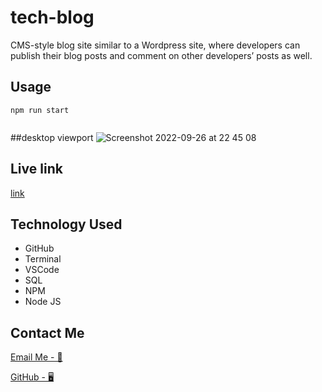 # tech-blog

CMS-style blog site similar to a Wordpress site, where developers can publish their blog posts and comment on other developers’ posts as well.

## Usage

```
npm run start


```

##desktop viewport
![Screenshot 2022-09-26 at 22 45 08](https://user-images.githubusercontent.com/100147237/192386565-df139dde-62eb-4a39-ae10-ac097804cba7.png)



## Live link

[link](https://radiant-brook-04846.herokuapp.com/)

## Technology Used

- GitHub
- Terminal
- VSCode
- SQL
- NPM
- Node JS

## Contact Me

[Email Me - 📧](abdilatifwarsame@gmail.com)

[GitHub - 🖥️](https://github.com/awarsame1996)
